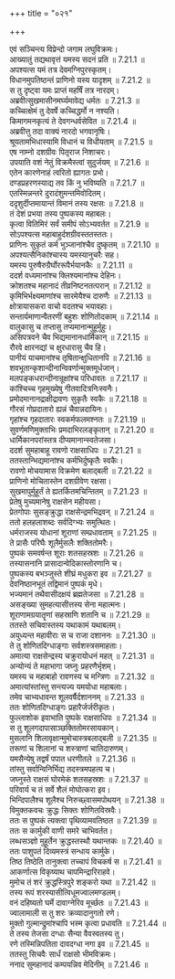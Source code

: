 +++
title = "०२१"

+++


  
एवं सञ्चिन्त्य विप्रेन्दो जगाम लघुविक्रमः।  
आख्यातुं तद्यथावृत्तं यमस्य सदनं प्रति ॥ 7.21.1 ॥   
अपश्यत्स यमं तत्र देवमग्निपुरस्कृतम्।  
विधानमुपतिष्ठन्तं प्राणिनो यस्य यादृशम् ॥ 7.21.2 ॥   
स तु दृष्ट्वा यमः प्राप्तं महर्षिं तत्र नारदम्।  
अब्रवीत्सुखमासीनमर्घ्यमावेद्य धर्मतः ॥ 7.21.3 ॥   
कच्चित्क्षेमं तु देवर्षे कच्चिद्धर्मो न नश्यति।  
किमागमनकृत्यं ते देवगन्धर्वसेवित ॥ 7.21.4 ॥   
अब्रवीत्तु तदा वाक्यं नारदो भगवानृषिः।  
श्रूयतामभिधास्यामि विधानं च विधीयताम् ॥ 7.21.5 ॥   
एष नाम्नो दशग्रीवः पितृराज निशाचरः।  
उपयाति वशं नेतुं विक्रमैस्त्वां सुदुर्जयम् ॥ 7.21.6 ॥   
एतेन कारणेनाहं त्वरितो ह्यागतः प्रभो।  
दण्डप्रहरणस्याद्य तव किं नु भविष्यति ॥ 7.21.7 ॥   
एतस्मिन्नन्तरे दुरादंशुमन्तमिवोदितम्।  
ददृशुर्दीप्तमायान्तं विमानं तस्य रक्षसः ॥ 7.21.8 ॥   
तं देशं प्रभया तस्य पुष्पकस्य महाबलः।  
कृत्वा वितिमिरं सर्वं समीपं सोऽभ्यवर्तत ॥ 7.21.9 ॥   
सोऽपश्यत्स महाबाहुर्दशग्रीवस्ततस्ततः।  
प्राणिनः सुकृतं कर्म भुञ्जानांश्चैव दुष्कृतम् ॥ 7.21.10 ॥   
अपश्यत्सैनिकांश्चास्य यमस्यानुचरैः सह।  
यमस्य पुरुषैरुग्रैर्घोररूपैर्भयानकैः ॥ 7.21.11 ॥   
ददर्श वध्यमानांश्च क्लिश्यमानांश्च देहिनः।  
क्रोशतश्च महानादं तीव्रनिष्टनतत्परान् ॥ 7.21.12 ॥   
कृमिभिर्भक्ष्यमाणांश्च सारमेयैश्च दारुणैः ॥ 7.21.13 ॥   
क्षोत्रायासकरा वाचो वदतश्च भयावहाः।  
सन्तार्यमाणान्वैतरणीं बहुशः शोणितोदकाम् ॥ 7.21.14 ॥   
वालुकासु च तप्तासु तप्यमानान्मुहूर्मुहुः।  
असिपत्रवने चैव भिद्यमानानधार्मिकान् ॥ 7.21.15 ॥   
रौरवे क्षारनद्यां च क्षुरधारासु चैव हि।  
पानीयं याचमानांश्च तृषितान्क्षुधितानपि ॥ 7.21.16 ॥   
शवभूतान्कृशान्दीनान्विवर्णान्मुक्तमूर्धजान्।  
मलपङ्कधरान्दीनान्रूक्षांश्च परिधावतः ॥ 7.21.17 ॥   
कांश्चिच्च गृहमुख्येषु गीतवादित्रनिःस्वनैः।  
प्रमोदमानानद्राक्षीद्रावणः सुकृतैः स्वकैः ॥ 7.21.18 ॥   
गौरसं गोप्रदातारो ह्यन्नं चैवान्नदायिनः।  
गृहांश्च गृहदातारः स्वकर्मफलमश्नतः ॥ 7.21.19 ॥   
सुवर्णमणिमुक्ताभिः प्रमदाभिरलङ्कृतान् ॥ 7.21.20 ॥   
धार्मिकानपरांस्तत्र दीप्यमानान्स्वतेजसा।  
ददर्श सुमहाबाहू रावणो राक्षसाधिपः ॥ 7.21.21 ॥   
ततस्तान्भिद्यमानांश्च कर्मभिर्दुष्कृतैः स्वकैः।  
रावणो मोचयामास विक्रमेण बलाद्बली ॥ 7.21.22 ॥   
प्राणिनो मोचितास्तेन दशग्रीवेण रक्षसा।  
सुखमापुर्मुहूर्तं ते ह्यतर्कितमचिन्तितम् ॥ 7.21.23 ॥   
प्रेतेषु मुच्यमानेषु राक्षसेन महीयसा।  
प्रेतगोपाः सुसङ्क्रुद्धा राक्षसेन्द्रमभिद्रवन् ॥ 7.21.24 ॥   
ततो हलहलाशब्दः सर्वदिग्भ्यः समुत्थितः।  
धर्मराजस्य योधानां शूराणां सम्प्रधावताम् ॥ 7.21.25 ॥   
ते प्रासैः परिघैः शूलैर्मुसलैः शक्तितोमरैः।  
पुष्पकं समवर्षन्त शूराः शतसहस्रशः ॥ 7.21.26 ॥   
तस्यासनानि प्रासादान्वेदिकास्तोरणानि च।  
पुष्पकस्य बभञ्जुस्ते शीघ्रं मधुकरा इव ॥ 7.21.27 ॥   
देवनिष्ठानभूतं तद्विमानं पुष्पकं मृधे।  
भज्यमानं तथैवासीदक्षयं ब्रह्मतेजसा ॥ 7.21.28 ॥   
असङ्ख्या सुमहत्यासीत्तस्य सेना महात्मनः।  
शूराणामग्रयातॄणां सहस्राणि शतानि च ॥ 7.21.29 ॥   
ततस्ते सचिवास्तस्य यथाकामं यथाबलम्।  
अयुध्यन्त महावीराः स च राजा दशाननः ॥ 7.21.30 ॥   
ते तु शोणितदिग्धाङ्गाः सर्वशस्त्रसमाहताः।  
अमात्या राक्षसेन्द्रस्य चक्रुरायोधनं महत् ॥ 7.21.31 ॥   
अन्योन्यं ते महाभागा जघ्नुः प्रहरणैर्भृशम्।  
यमस्य च महाबाहो रावणस्य च मन्त्रिणः ॥ 7.21.32 ॥   
अमात्यांस्तांस्तु सन्त्यज्य यमयोधा महाबलाः।  
तमेव चाभ्यधावन्त शूलवर्षैर्दशाननम् ॥ 7.21.33 ॥   
ततः शोणितदिग्धाङ्गः प्रहारैर्जर्जरीकृतः।  
फुल्लाशोक इवाभाति पुष्पके राक्षसाधिपः ॥ 7.21.34 ॥   
स तु शूलगदापासाञ्छक्तितोमरसायकान्।  
मुसलानि शिलावृक्षान्मुमोचास्त्रबलाद्बली ॥ 7.21.35 ॥   
तरूणां च शिलानां च शस्त्राणां चातिदारुणम्।  
यमसैन्येषु तद्वर्षं पपात धरणीतले ॥ 7.21.36 ॥   
तांस्तु सर्वान्विनिर्भिद्य तदस्त्रमपहत्य च।  
जघ्नुस्ते राक्षसं घोरमेकं शतसहस्रशः ॥ 7.21.37 ॥   
परिवार्य च तं सर्वे शैलं मोघोत्करा इव।  
भिन्दिपालैश्च शूलैश्च निरुच्छ्वासमपोथयन् ॥ 7.21.38 ॥   
विमुक्तकवचः क्रुद्धः सिक्तः शोणितविस्रवैः।  
ततः स पुष्पकं त्यक्त्वा पृथिव्यामवतिष्ठत ॥ 7.21.39 ॥   
ततः स कार्मुकी वाणी समरे चाभिवर्तत।  
लब्धसञ्ज्ञो मुहूर्तेन क्रुद्धस्तस्थौ यथान्तकः ॥ 7.21.40 ॥   
ततः पाशुपतं दिव्यमस्त्रं सन्धाय कार्मुके।  
तिष्ठ तिष्ठेति तानुक्त्वा तच्चापं विचकर्ष स ॥ 7.21.41 ॥   
आकर्णात्स विकृष्याथ चापमिन्द्रारिराहवे।  
मुमोच तं शरं क्रुद्धस्त्रिपुरे शङ्करो यथा ॥ 7.21.42 ॥   
तस्य रूपं शरस्यासीत्विधूमज्वालमण्डलम्।  
वनं दहिष्यतो घर्मे दावाग्नेरिव मूर्च्छतः ॥ 7.21.43 ॥   
ज्वालामाली स तु शरः क्रव्यादानुगतो रणे।  
मुक्तो गुल्मान्द्रुमांश्चापि भस्म कृत्वा प्रधावति ॥ 7.21.44 ॥   
ते तस्य तेजसा दग्धाः सैन्या वैवस्वतस्य तु।  
रणे तस्मिन्निपतिता दावदग्धा नगा इव ॥ 7.21.45 ॥   
ततस्तु सिचवैः सार्धं राक्षसो भीमविक्रमः।  
ननाद सुमहानादं कम्पयन्निव मेदिनीम् ॥ 7.21.46 ॥   
